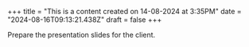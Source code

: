+++
title = "This is a content created on 14-08-2024 at 3:35PM"
date = "2024-08-16T09:13:21.438Z"
draft = false
+++

  Prepare the presentation slides for the client.
        